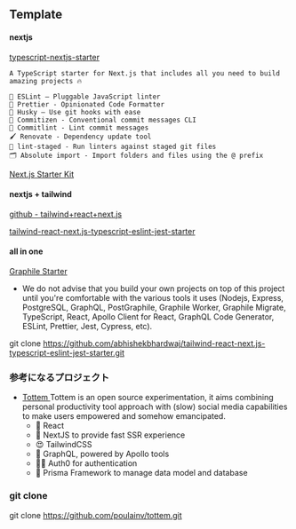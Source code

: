 [  ](  )
[  ](  )
[  ](  )
[  ](  )
[  ](  )
[  ](  )
[  ](  )
[  ](  )
[  ](  )
[  ](  )
[  ](  )
[  ](  )
[  ](  )
[  ](  )
[  ](  )
[  ](  )
[  ](  )
[  ](  )
[  ](  )
[  ](  )
[  ](  )
[  ](  )
[  ](  )
[  ](  )
[  ](  )
[  ](  )
[  ](  )
[  ](  )
[  ](  )
[  ](  )
[  ](  )
[  ](  )
[  ](  )


## Template

#### nextjs

[ typescript-nextjs-starter ]( https://github.com/jpedroschmitz/typescript-nextjs-starter )

```
A TypeScript starter for Next.js that includes all you need to build amazing projects 🔥

📏 ESLint — Pluggable JavaScript linter
💖 Prettier - Opinionated Code Formatter
🐶 Husky — Use git hooks with ease
📄 Commitizen - Conventional commit messages CLI
🚓 Commitlint - Lint commit messages
🖌 Renovate - Dependency update tool
🚫 lint-staged - Run linters against staged git files
🗂 Absolute import - Import folders and files using the @ prefix
```

[ Next.js Starter Kit ]( https://github.com/KushibikiMashu/nextjs-starter-kit )

#### nextjs + tailwind

[ github - tailwind+react+next.js ]( https://github.com/search?q=tailwind+react+next.js )

[ tailwind-react-next.js-typescript-eslint-jest-starter ](https://github.com/abhishekbhardwaj/tailwind-react-next.js-typescript-eslint-jest-starter)

#### all in one

[ Graphile Starter ]( https://github.com/graphile/starter )
- We do not advise that you build your own projects on top of this project until you're comfortable with the various tools it uses 
  (Nodejs, Express, PostgreSQL, GraphQL, PostGraphile, Graphile Worker, Graphile Migrate, TypeScript, React, Apollo Client for React,   GraphQL Code Generator, ESLint, Prettier, Jest, Cypress, etc).

git clone https://github.com/abhishekbhardwaj/tailwind-react-next.js-typescript-eslint-jest-starter.git

### 参考になるプロジェクト

- [ Tottem ]( https://github.com/poulainv/tottem )
  Tottem is an open source experimentation, it aims combining personal productivity tool approach with (slow) social media capabilities to make users empowered and somehow emancipated.
   - 🚀 React
   - 🥇 NextJS to provide fast SSR experience
   - 😍 TailwindCSS
   - 📱 GraphQL, powered by Apollo tools
   - 👮‍♂️ Auth0 for authentication
   - 🚓 Prisma Framework to manage data model and database


### git clone 

git clone https://github.com/poulainv/tottem.git
